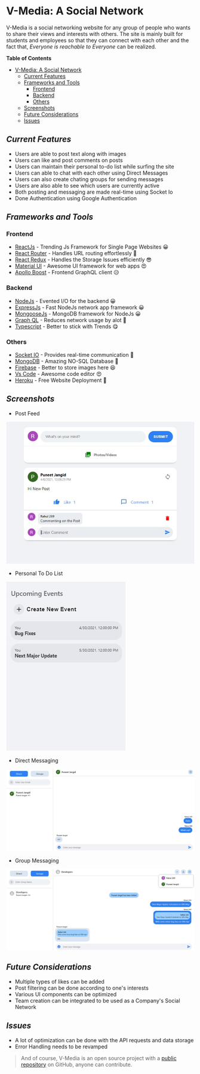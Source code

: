 # V-Media: A Social Network

V-Media is a social networking website for any group of people who wants to share their views and interests with others. The site is mainly built for students and employees so that they can connect with each other and the fact that, _Everyone is reachable to Everyone_ can be realized.

**Table of Contents**  

- [V-Media: A Social Network](#v-media-a-social-network)
  - [Current Features](#current-features)
  - [Frameworks and Tools](#frameworks-and-tools)
    - [Frontend](#frontend)
    - [Backend](#backend)
    - [Others](#others)
  - [Screenshots](#screenshots)
  - [Future Considerations](#future-considerations)
  - [Issues](#issues)

## _Current Features_

- Users are able to post text along with images
- Users can like and post comments on posts  
- Users can maintain their personal to-do list while surfing the site
- Users can able to chat with each other using Direct Messages
- Users can also create chating groups for sending messages
- Users are also able to see which users are currently active
- Both posting and messaging are made real-time using Socket Io
- Done Authentication using Google Authentication

## _Frameworks and Tools_

### Frontend

- [ReactJs] - Trending Js Framework for Single Page Websites 😀
- [React Router] - Handles URL routing effortlessly 🤔
- [React Redux] - Handles the Storage Issues efficiently 😎
- [Material UI] - Awesome UI framework for web apps 😍
- [Apollo Boost] - Frontend GraphQL client 😥

### Backend

- [NodeJs] - Evented I/O for the backend 😀
- [ExpressJs] - Fast NodeJs network app framework 😀
- [MongooseJs] - MongoDB framework for NodeJs 😀
- [Graph QL] - Reduces network usage by alot 🤩
- [Typescript] - Better to stick with Trends 😋

### Others

- [Socket IO] - Provides real-time communication 🤯
- [MongoDB] - Amazing NO-SQL Database 😤
- [Firebase] - Better to store images here 😆
- [Vs Code] - Awesome code editor 😍
- [Heroku] - Free Website Deployment 🙂

## _Screenshots_

* Post Feed

![Post Feed](/Screenshots/feed.jpg "Post Feed")

* Personal To Do List

![To Do List](/Screenshots/todo.jpg "To Do List")

* Direct Messaging

![Direct Messaging](/Screenshots/direct.jpg "Direct Messaging")

* Group Messaging

![Group Messaging](/Screenshots/group.jpg "Group Messaging")


## _Future Considerations_

- Multiple types of likes can be added
- Post filtering can be done according to one's interests
- Various UI components can be optimized
- Team creation can be integrated to be used as a Company's Social Network

## _Issues_

- A lot of optimization can be done with the API requests and data storage
- Error Handling needs to be revamped 

> And of course, V-Media is an open source project with a [public repository] on GitHub, anyone can contribute.

[//]: #
   [ReactJs]: <https://reactjs.org/>
   [React Router]: <https://www.javatpoint.com/react-router>
   [React Redux]: <https://react-redux.js.org/>
   [Material UI]: <https://material-ui.com/>
   [Apollo Boost]: <https://www.apollographql.com/>
   [NodeJs]: <http://nodejs.org>
   [ExpressJs]: <http://expressjs.com>
   [MongooseJs]: <https://mongoosejs.com/>
   [Graph QL]: <https://graphql.org/>
   [Typescript]: <https://www.typescriptlang.org/>
   [Socket IO]: <https://socket.io/>
   [MongoDB]: <https://www.mongodb.com/>
   [Firebase]: <https://firebase.google.com/>
   [Vs Code]: <https://code.visualstudio.com/>
   [Heroku]: <https://www.heroku.com>
   [public repository]: <https://github.com/Rahulk990/V-Media>

